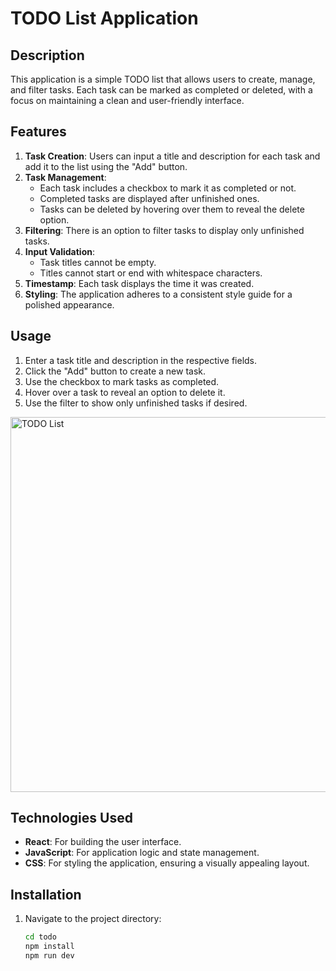  # TODO List Application

## Description
This application is a simple TODO list that allows users to create, manage, and filter tasks. Each task can be marked as completed or deleted, with a focus on maintaining a clean and user-friendly interface.

## Features
1. **Task Creation**: Users can input a title and description for each task and add it to the list using the "Add" button.
2. **Task Management**:
   - Each task includes a checkbox to mark it as completed or not.
   - Completed tasks are displayed after unfinished ones.
   - Tasks can be deleted by hovering over them to reveal the delete option.
3. **Filtering**: There is an option to filter tasks to display only unfinished tasks.
4. **Input Validation**:
   - Task titles cannot be empty.
   - Titles cannot start or end with whitespace characters.
5. **Timestamp**: Each task displays the time it was created.
6. **Styling**: The application adheres to a consistent style guide for a polished appearance.

## Usage
1. Enter a task title and description in the respective fields.
2. Click the "Add" button to create a new task.
3. Use the checkbox to mark tasks as completed.
4. Hover over a task to reveal an option to delete it.
5. Use the filter to show only unfinished tasks if desired.
<img src="https://github.com/user-attachments/assets/b67b5ec4-74bb-452f-b10f-d02bde6adec9" alt="TODO List" width="600"/>

## Technologies Used
- **React**: For building the user interface.
- **JavaScript**: For application logic and state management.
- **CSS**: For styling the application, ensuring a visually appealing layout.

## Installation
1. Navigate to the project directory:
   ```bash
   cd todo
   npm install
   npm run dev
